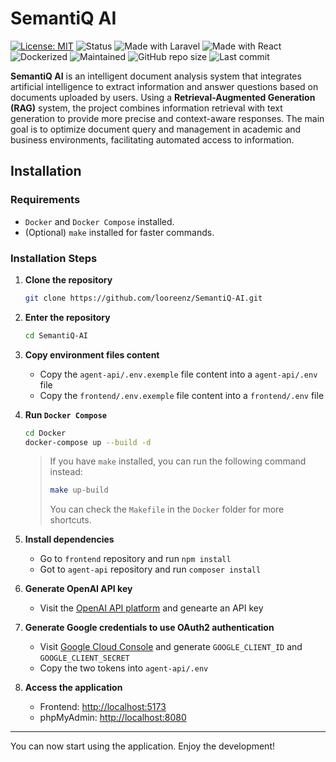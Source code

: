 # SemantiQ AI
[![License: MIT](https://img.shields.io/badge/License-MIT-yellow.svg)](https://opensource.org/licenses/MIT)
![Status](https://img.shields.io/badge/status-active-brightgreen)
![Made with Laravel](https://img.shields.io/badge/backend-Laravel-red)
![Made with React](https://img.shields.io/badge/frontend-React-blue)
![Dockerized](https://img.shields.io/badge/docker-ready-blueviolet)
![Maintained](https://img.shields.io/badge/maintained-yes-success)
![GitHub repo size](https://img.shields.io/github/repo-size/looreenz/SemantiQ-AI)
![Last commit](https://img.shields.io/github/last-commit/looreenz/SemantiQ-AI)

**SemantiQ AI** is an intelligent document analysis system that integrates artificial intelligence to extract information and answer questions based on documents uploaded by users. Using a **Retrieval-Augmented Generation (RAG)** system, the project combines information retrieval with text generation to provide more precise and context-aware responses. The main goal is to optimize document query and management in academic and business environments, facilitating automated access to information.

## Installation

### Requirements
- `Docker` and `Docker Compose` installed.
- (Optional) `make` installed for faster commands.

### Installation Steps

1. **Clone the repository**
   ```sh
   git clone https://github.com/looreenz/SemantiQ-AI.git
   ```

2. **Enter the repository**
   ```sh
   cd SemantiQ-AI
   ```

3. **Copy environment files content**
   - Copy the `agent-api/.env.exemple` file content into a `agent-api/.env` file
   - Copy the `frontend/.env.exemple` file content into a `frontend/.env` file

4. **Run `Docker Compose`**
   ```sh
   cd Docker
   docker-compose up --build -d
   ```
   > If you have `make` installed, you can run the following command instead:
   > ```sh
   > make up-build
   > ```
   > You can check the `Makefile` in the `Docker` folder for more shortcuts.

5. **Install dependencies**
   - Go to `frontend` repository and run `npm install`
   - Got to `agent-api` repository and run `composer install`

7. **Generate OpenAI API key**
   - Visit the [OpenAI API platform](https://platform.openai.com/api-keys) and genearte an API key

8. **Generate Google credentials to use OAuth2 authentication**
   - Visit [Google Cloud Console](https://console.cloud.google.com/apis) and generate `GOOGLE_CLIENT_ID` and `GOOGLE_CLIENT_SECRET`
   - Copy the two tokens into `agent-api/.env`

9. **Access the application**
   - Frontend: [http://localhost:5173](http://localhost:5173)
   - phpMyAdmin: [http://localhost:8080](http://localhost:8080)

---

You can now start using the application. Enjoy the development!
